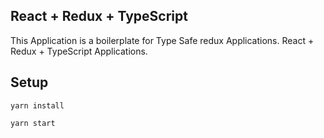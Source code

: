 
## React + Redux + TypeScript

This Application is a boilerplate for Type Safe redux Applications. React + Redux + TypeScript Applications.

## Setup

```
yarn install

yarn start

```
